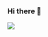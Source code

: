 ### Hi there 👋

<img src="https://drive.google.com/file/d/1RxFUScUSiDGd9dmP4MnWDt29Kn_A49Hu/view?usp=sharing">

<!--
**delfinruiz/delfinruiz** is a ✨ _special_ ✨ repository because its `README.md` (this file) appears on your GitHub profile.

Here are some ideas to get you started:

- 🔭 I’m currently working on ...
- 🌱 I’m currently learning ...
- 👯 I’m looking to collaborate on ...
- 🤔 I’m looking for help with ...
- 💬 Ask me about ...
- 📫 How to reach me: ...
- 😄 Pronouns: ...
- ⚡ Fun fact: ...
-->
